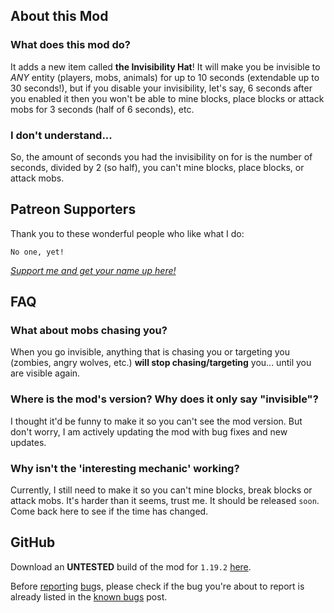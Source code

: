 ## About this Mod
### What does this mod do?
It adds a new item called **the Invisibility Hat**! It will make you be invisible to *ANY* entity (players, mobs, animals) for up to 10 seconds (extendable up to 30 seconds!), but if you disable your invisibility, let's say, 6 seconds after you enabled it then you won't be able to mine blocks, place blocks or attack mobs for 3 seconds (half of 6 seconds), etc.

### I don't understand...
So, the amount of seconds you had the invisibility on for is the number of seconds, divided by 2 (so half), you can't mine blocks, place blocks, or attack mobs.

## Patreon Supporters
Thank you to these wonderful people who like what I do:
```
No one, yet!
```
*[Support me and get your name up here!](https://patreon.com/user?u=81467384)*

## FAQ

### What about mobs chasing you?
When you go invisible, anything that is chasing you or targeting you (zombies, angry wolves, etc.) **will stop chasing/targeting** you... until you are visible again.

### Where is the mod's version? Why does it only say "invisible"?
I thought it'd be funny to make it so you can't see the mod version. But don't worry, I am actively updating the mod with bug fixes and new updates.

### Why isn't the 'interesting mechanic' working?
Currently, I still need to make it so you can't mine blocks, break blocks or attack mobs. It's harder than it seems, trust me. It should be released `soon`. Come back here to see if the time has changed.
## GitHub
Download an **UNTESTED** build of the mod for `1.19.2` [here][dl].

Before [report][itab]ing [bug][itab]s, please check if the bug you're about to report is already listed in the [known bugs][kissues] post.

[dl]: https://github.com/StupidRepo/InvisibilityHat/actions/workflows/main.yml
[mrinth]: https://modrinth.com/mod/invis-hat/
[itab]: https://github.com/StupidRepo/InvisibilityHat/issues
[kissues]: https://github.com/StupidRepo/InvisibilityHat/issues/1
